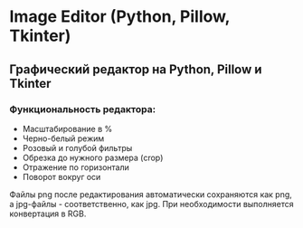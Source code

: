# Image Editor (Python, Pillow, Tkinter)

## Графический редактор на Python, Pillow и Tkinter

### Функциональность редактора:

- Масштабирование в %
- Черно-белый режим
- Розовый и голубой фильтры
- Обрезка до нужного размера (crop)
- Отражение по горизонтали
- Поворот вокруг оси

Файлы png после редактирования автоматически сохраняются как png, а jpg-файлы - соответственно, как jpg. При необходимости выполняется конвертация в RGB. 
